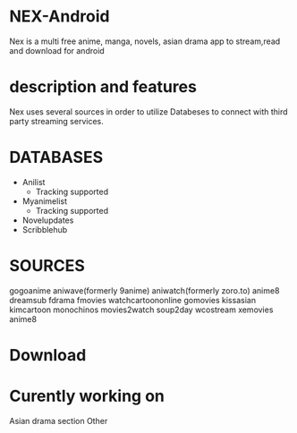 # NEX-Android
Nex is a multi free anime, manga, novels, asian drama app to stream,read and download for android
# description and features
Nex uses several sources in order to utilize Databeses to connect with third party streaming services.

# DATABASES
 * Anilist
   * Tracking supported
 * Myanimelist
   * Tracking supported
 * Novelupdates
 * Scribblehub

# SOURCES
 gogoanime
 aniwave(formerly 9anime)
 aniwatch(formerly zoro.to)
 anime8
 dreamsub
 fdrama
 fmovies
 watchcartoononline
 gomovies
 kissasian
 kimcartoon
 monochinos
 movies2watch
 soup2day
 wcostream
 xemovies
 anime8 

# Download

# Curently working on
 Asian drama section
 Other


 
 
